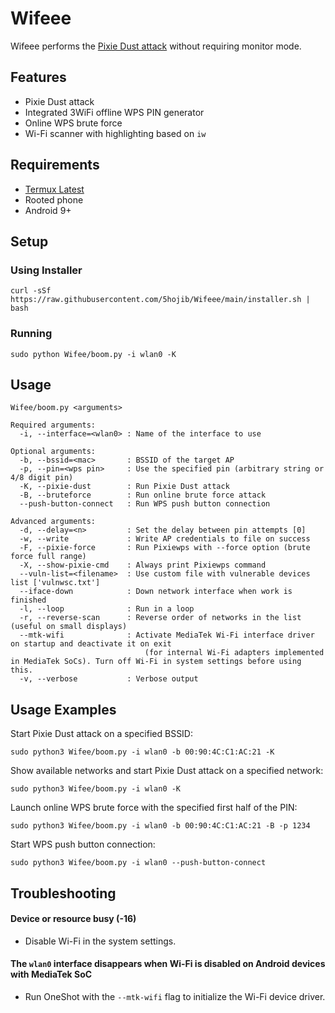 # Wifeee

Wifeee performs the [Pixie Dust attack](https://forums.kali.org/showthread.php?24286-WPS-Pixie-Dust-Attack-Offline-WPS-Attack) without requiring monitor mode.

## Features

- Pixie Dust attack
- Integrated 3WiFi offline WPS PIN generator
- Online WPS brute force
- Wi-Fi scanner with highlighting based on `iw`

## Requirements

- [Termux Latest](https://termux.com)
- Rooted phone
- Android 9+

## Setup

### Using Installer

```
curl -sSf https://raw.githubusercontent.com/5hojib/Wifeee/main/installer.sh | bash
```

### Running

```
sudo python Wifee/boom.py -i wlan0 -K
```

## Usage

```
Wifee/boom.py <arguments>

Required arguments:
  -i, --interface=<wlan0> : Name of the interface to use

Optional arguments:
  -b, --bssid=<mac>       : BSSID of the target AP
  -p, --pin=<wps pin>     : Use the specified pin (arbitrary string or 4/8 digit pin)
  -K, --pixie-dust        : Run Pixie Dust attack
  -B, --bruteforce        : Run online brute force attack
  --push-button-connect   : Run WPS push button connection

Advanced arguments:
  -d, --delay=<n>         : Set the delay between pin attempts [0]
  -w, --write             : Write AP credentials to file on success
  -F, --pixie-force       : Run Pixiewps with --force option (brute force full range)
  -X, --show-pixie-cmd    : Always print Pixiewps command
  --vuln-list=<filename>  : Use custom file with vulnerable devices list ['vulnwsc.txt']
  --iface-down            : Down network interface when work is finished
  -l, --loop              : Run in a loop
  -r, --reverse-scan      : Reverse order of networks in the list (useful on small displays)
  --mtk-wifi              : Activate MediaTek Wi-Fi interface driver on startup and deactivate it on exit
                              (for internal Wi-Fi adapters implemented in MediaTek SoCs). Turn off Wi-Fi in system settings before using this.
  -v, --verbose           : Verbose output
```

## Usage Examples

Start Pixie Dust attack on a specified BSSID:

```
sudo python3 Wifee/boom.py -i wlan0 -b 00:90:4C:C1:AC:21 -K
```

Show available networks and start Pixie Dust attack on a specified network:

```
sudo python3 Wifee/boom.py -i wlan0 -K
```

Launch online WPS brute force with the specified first half of the PIN:

```
sudo python3 Wifee/boom.py -i wlan0 -b 00:90:4C:C1:AC:21 -B -p 1234
```

Start WPS push button connection:

```
sudo python3 Wifee/boom.py -i wlan0 --push-button-connect
```

## Troubleshooting

#### Device or resource busy (-16)

- Disable Wi-Fi in the system settings.

#### The `wlan0` interface disappears when Wi-Fi is disabled on Android devices with MediaTek SoC

- Run OneShot with the `--mtk-wifi` flag to initialize the Wi-Fi device driver.
